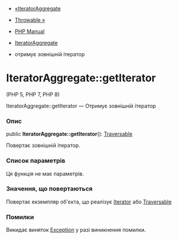 - [«IteratorAggregate](class.iteratoraggregate.md)
- [Throwable »](class.throwable.md)

- [PHP Manual](index.md)
- [IteratorAggregate](class.iteratoraggregate.md)
- отримує зовнішній ітератор

# IteratorAggregate::getIterator

(PHP 5, PHP 7, PHP 8)

IteratorAggregate::getIterator — Отримує зовнішній ітератор

### Опис

public **IteratorAggregate::getIterator**():
[Traversable](class.traversable.md)

Повертає зовнішній ітератор.

### Список параметрів

Ця функція не має параметрів.

### Значення, що повертаються

Повертає екземпляр об'єкта, що реалізує
[Iterator](class.iterator.md) або
[Traversable](class.traversable.md)

### Помилки

Викидає виняток [Exception](class.exception.md) у разі
виникнення помилки.
